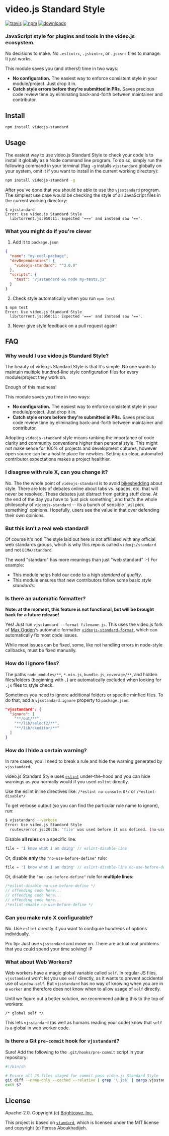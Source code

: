 # video.js Standard Style

[![travis][travis-image]][travis-url]
[![npm][npm-image]][npm-url]
[![downloads][downloads-image]][downloads-url]

### JavaScript style for plugins and tools in the video.js ecosystem.

No decisions to make. No `.eslintrc`, `.jshintrc`, or `.jscsrc` files to manage. It just works.

This module saves you (and others!) time in two ways:

- **No configuration.** The easiest way to enforce consistent style in your module/project. Just drop it in.
- **Catch style errors before they're submitted in PRs.** Saves precious code review time by eliminating back-and-forth between maintainer and contributor.

## Install

```bash
npm install videojs-standard
```

## Usage

The easiest way to use video.js Standard Style to check your code is to install it globally as a Node command line program. To do so, simply run the following command in your terminal (flag `-g` installs `vjsstandard` globally on your system, omit it if you want to install in the current working directory):

```bash
npm install videojs-standard -g
```

After you've done that you should be able to use the `vjsstandard` program. The simplest use case would be checking the style of all JavaScript files in the current working directory:

```
$ vjsstandard
Error: Use video.js Standard Style
  lib/torrent.js:950:11: Expected '===' and instead saw '=='.
```

### What you might do if you're clever

1. Add it to `package.json`

  ```json
  {
    "name": "my-cool-package",
    "devDependencies": {
      "videojs-standard": "^3.0.0"
    },
    "scripts": {
      "test": "vjsstandard && node my-tests.js"
    }
  }
  ```

2. Check style automatically when you run `npm test`

  ```
  $ npm test
  Error: Use video.js Standard Style
    lib/torrent.js:950:11: Expected '===' and instead saw '=='.
  ```

3. Never give style feedback on a pull request again!

## FAQ

### Why would I use video.js Standard Style?

The beauty of video.js Standard Style is that it's simple. No one wants to maintain multiple hundred-line style configuration files for every module/project they work on.

Enough of this madness!

This module saves you time in two ways:

- **No configuration.** The easiest way to enforce consistent style in your
  module/project. Just drop it in.
- **Catch style errors before they're submitted in PRs.** Saves precious code review time
  by eliminating back-and-forth between maintainer and contributor.

Adopting `videojs-standard` style means ranking the importance of code clarity and community conventions higher than personal style. This might not make sense for 100% of projects and development cultures, however open source can be a hostile place for newbies. Setting up clear, automated contributor expectations makes a project healthier.

### I disagree with rule X, can you change it?

No. The the whole point of `videojs-standard` is to avoid [bikeshedding][bikeshedding] about style. There are lots of debates online about tabs vs. spaces, etc. that will never be resolved. These debates just distract from getting stuff done. At the end of the day you have to 'just pick something', and that's the whole philosophy of `videojs-standard` -- its a bunch of sensible 'just pick something' opinions. Hopefully, users see the value in that over defending their own opinions.

### But this isn't a real web standard!

Of course it's not! The style laid out here is not affiliated with any official web standards groups, which is why this repo is called `videojs/standard` and not `ECMA/standard`.

The word "standard" has more meanings than just "web standard" :-) For example:

- This module helps hold our code to a high *standard of quality*.
- This module ensures that new contributors follow some basic *style standards*.

### Is there an automatic formatter?

__Note: at the moment, this feature is not functional, but will be brought back for a future release!__

Yes! Just run `vjsstandard --format filename.js`. This uses the video.js fork of [Max Ogden][max]'s automatic formatter [`videojs-standard-format`][videojs-standard-format], which can automatically fix most code issues.

While most issues can be fixed, some, like not handling errors in node-style callbacks, must be fixed manually.

### How do I ignore files?

The paths `node_modules/**`, `*.min.js`, `bundle.js`, `coverage/**`, and hidden files/folders (beginning with `.`) are automatically excluded when looking for `.js` files to style check.

Sometimes you need to ignore additional folders or specific minfied files. To do that, add a `vjsstandard.ignore` property to `package.json`:

```json
"vjsstandard": {
  "ignore": [
    "**/out/**",
    "**/lib/select2/**",
    "**/lib/ckeditor/**"
  ]
}
```

### How do I hide a certain warning?

In rare cases, you'll need to break a rule and hide the warning generated by `vjsstandard`.

video.js Standard Style uses [`eslint`](http://eslint.org/) under-the-hood and you can hide warnings as you normally would if you used `eslint` directly.

Use the eslint inline directives like: `/*eslint no-console:0*/` or `/*eslint-disable*/` 

To get verbose output (so you can find the particular rule name to ignore), run:

```bash
$ vjsstandard --verbose
Error: Use video.js Standard Style
  routes/error.js:20:36: 'file' was used before it was defined. (no-use-before-define)
```

Disable **all rules** on a specific line:

```js
file = 'I know what I am doing' // eslint-disable-line
```

Or, disable **only** the `"no-use-before-define"` rule:

```js
file = 'I know what I am doing' // eslint-disable-line no-use-before-define
```

Or, disable the `"no-use-before-define"` rule for **multiple lines**:

```js
/*eslint-disable no-use-before-define */
// offending code here...
// offending code here...
// offending code here...
/*eslint-enable no-use-before-define */
```

### Can you make rule X configurable?

No. Use `eslint` directly if you want to configure hundreds of options individually.

Pro tip: Just use `vjsstandard` and move on. There are actual real problems that you could spend your time solving! :P

### What about Web Workers?

Web workers have a magic global variable called `self`. In regular JS files, `vjsstandard` won't let you use `self` directly, as it wants to prevent accidental use of `window.self`. But `vjsstandard` has no way of knowing when you are in a `worker` and therefore does not know when to allow usage of `self` directly.

Until we figure out a better solution, we recommend adding this to the top of workers:

```
/* global self */
```

This lets `vjsstandard` (as well as humans reading your code) know that `self` is a global in web worker code.

### Is there a Git `pre-commit` hook for `vjsstandard`?

Sure! Add the following to the `.git/hooks/pre-commit` script in your repository:

```sh
#!/bin/sh

# Ensure all JS files staged for commit pass video.js Standard Style
git diff --name-only --cached --relative | grep '\.js$' | xargs vjsstandard
exit $?
```

## License

Apache-2.0. Copyright (c) [Brightcove, Inc.][bcov]

This project is based on [`standard`][standard], which is licensed under the MIT license and copyright (c) Feross Aboukhadijeh.

[bcov]: https://www.brightcove.com/
[bikeshedding]: https://www.freebsd.org/doc/en_US.ISO8859-1/books/faq/misc.html#idp60694736
[downloads-image]: https://img.shields.io/npm/dm/videojs-standard.svg?style=flat
[downloads-url]: https://npmjs.org/package/videojs-standard
[max]: https://github.com/maxogden
[standard]: https://github.com/feross/standard
[travis-image]: https://img.shields.io/travis/videojs/standard.svg?style=flat
[travis-url]: https://travis-ci.org/videojs/standard
[videojs-standard]: https://github.com/videojs/standard
[videojs-standard-format]: https://github.com/videojs/standard-format
[npm-image]: https://img.shields.io/npm/v/videojs-standard.svg?style=flat
[npm-url]: https://npmjs.org/package/videojs-standard
[travis-image]: https://img.shields.io/travis/videojs/standard.svg?style=flat
[travis-url]: https://travis-ci.org/videojs/standard
